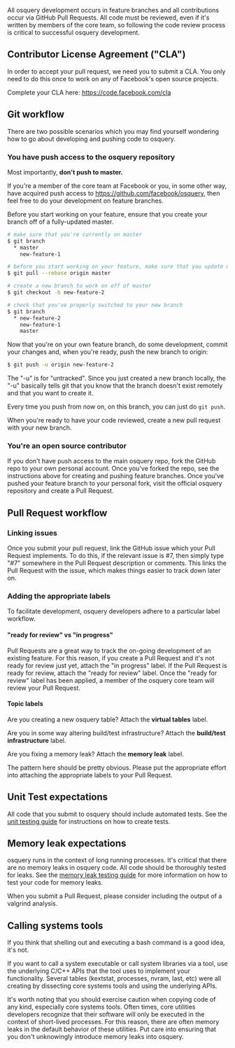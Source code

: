 All osquery development occurs in feature branches and all contributions occur via GitHub Pull Requests. All code must be reviewed, even if it's written by members of the core team, so following the code review process is critical to successful osquery development.

## Contributor License Agreement ("CLA")

In order to accept your pull request, we need you to submit a CLA. You only need
to do this once to work on any of Facebook's open source projects.

Complete your CLA here: <https://code.facebook.com/cla>

## Git workflow

There are two possible scenarios which you may find yourself wondering how to go about developing and pushing code to osquery.

### You have push access to the osquery repository

Most importantly, **don't push to master.**

If you're a member of the core team at Facebook or you, in some other way, have acquired push access to https://github.com/facebook/osquery, then feel free to do your development on feature branches.

Before you start working on your feature, ensure that you create your branch off of a fully-updated master.

```bash
# make sure that you're currently on master
$ git branch
  * master
    new-feature-1

# before you start working on your feature, make sure that you update master
$ git pull --rebase origin master

# create a new branch to work on off of master
$ git checkout -b new-feature-2

# check that you've properly switched to your new branch
$ git branch
  * new-feature-2
    new-feature-1
    master
```

Now that you're on your own feature branch, do some development, commit your changes and, when you're ready, push the new branch to origin:

```bash
$ git push -u origin new-feature-2
```

The "-u" is for "untracked". Since you just created a new branch locally, the "-u" basically tells git that you know that the branch doesn't exist remotely and that you want to create it.

Every time you push from now on, on this branch, you can just do `git push`.

When you're ready to have your code reviewed, create a new pull request with your new branch.

### You're an open source contributor

If you don't have push access to the main osquery repo, fork the GitHub repo to your own personal account. Once you've forked the repo, see the instructions above for creating and pushing feature branches. Once you've pushed your feature branch to your personal fork, visit the official osquery repository and create a Pull Request.

## Pull Request workflow

### Linking issues

Once you submit your pull request, link the GitHub issue which your Pull Request implements. To do this, if the relevant issue is #7, then simply type "#7" somewhere in the Pull Request description or comments. This links the Pull Request with the issue, which makes things easier to track down later on.

### Adding the appropriate labels

To facilitate development, osquery developers adhere to a particular label workflow.

#### "ready for review" vs "in progress"

Pull Requests are a great way to track the on-going development of an existing feature. For this reason, if you create a Pull Request and it's not ready for review just yet, attach the "in progress" label. If the Pull Request is ready for review, attach the "ready for review" label. Once the "ready for review" label has been applied, a member of the osquery core team will review your Pull Request.

#### Topic labels

Are you creating a new osquery table? Attach the **virtual tables** label.

Are you in some way altering build/test infrastructure? Attach the **build/test infrastructure** label.

Are you fixing a memory leak? Attach the **memory leak** label.

The pattern here should be pretty obvious. Please put the appropriate effort into attaching the appropriate labels to your Pull Request.

## Unit Test expectations

All code that you submit to osquery should include automated tests. See the [unit testing guide](https://github.com/facebook/osquery/wiki/unit-tests) for instructions on how to create tests.

## Memory leak expectations

osquery runs in the context of long running processes. It's critical that there are no memory leaks in osquery code. All code should be thoroughly tested for leaks. See the [memory leak testing guide](https://github.com/facebook/osquery/wiki/memory-leaks) for more information on how to test your code for memory leaks.

When you submit a Pull Request, please consider including the output of a valgrind analysis.

## Calling systems tools

If you think that shelling out and executing a bash command is a good idea, it's not.

If you want to call a system executable or call system libraries via a tool, use the underlying C/C++ APIs that the tool uses to implement your functionality. Several tables (kextstat, processes, nvram, last, etc) were all creating by dissecting core systems tools and using the underlying APIs.

It's worth noting that you should exercise caution when copying code of any kind, especially core systems tools. Often times, core utilities developers recognize that their software will only be executed in the context of short-lived processes. For this reason, there are often memory leaks in the default behavior of these utilities. Put care into ensuring that you don't unknowingly introduce memory leaks into osquery.

